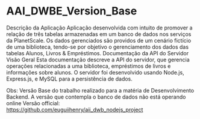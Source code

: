# AAI_DWBE_Version_Base


Descrição da Aplicação
Aplicação desenvolvida com intuito de promover a relação de três tabelas
armazenadas em um banco de dados nos serviços da PlanetScale. Os dados
gerenciados são providos de um cenário fictício de uma biblioteca, tendo-se por
objetivo o gerenciamento dos dados das tabelas Alunos, Livros & Empréstimos.
Documentação da API do Servidor
Visão Geral
Esta documentação descreve a API do servidor, que gerencia operações
relacionadas a uma biblioteca, empréstimos de livros e informações sobre alunos. O
servidor foi desenvolvido usando Node.js, Express.js, e MySQL para a persistência
de dados.


 Obs: Versão Base do trabalho realizado para a matéria de Desenvolvimento Backend. A versão que contempla o banco de dados não está operando online
 Versão official: https://github.com/euguiihenry/aii_dwb_nodejs_project
